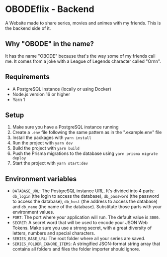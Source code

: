 # OBODEflix - Backend

A Website made to share series, movies and animes with my friends. This is the backend side of it.

## Why "OBODE" in the name?

It has the name "OBODE" because that's the way some of my friends call me. It comes from a joke with a League of Legends character called "Ornn".

## Requirements

- A PostgreSQL instance (locally or using Docker)
- Node.js version 16 or higher
- Yarn 1

## Setup

1. Make sure you have a PostgreSQL instance running
1. Create a `.env` file following the same pattern as in the ".example.env" file
1. Install the packages with `yarn install`
1. Run the project with `yarn dev`
1. Build the project with `yarn build`
1. Push the Prisma migrations to the database using `yarn prisma migrate deploy`
1. Start the project with `yarn start:dev`

## Environment variables

- `DATABASE_URL`: The PostgreSQL instance URL. It's divided into 4 parts: `db_login` (the login to access the database), `db_password` (the password to access the database), `db_host` (the address to access the database) and `db_name` (the name of the database). Substitute those parts with your environment values.
- `PORT`: The port where your application will run. The default value is `3000`.
- `SECRET`: A secret word that will be used to encode your JSON Web Tokens. Make sure you use a strong secret, with a great diversity of letters, numbers and special characters.
- `SERIES_BASE_URL`: The root folder where all your series are saved.
- `SERIES_FOLDER_IGNORE_ITEMS`: A stringified JSON-format string array that contains all folders and files the folder importer should ignore.